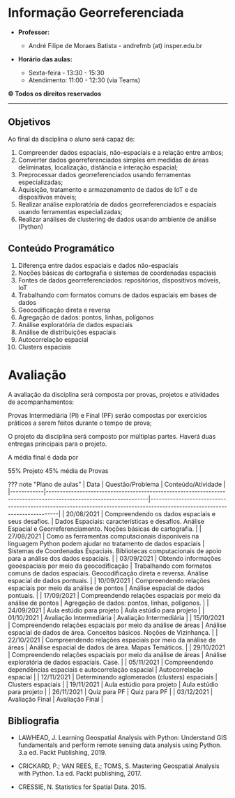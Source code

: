# Informação Georreferenciada

- **Professor:**
    - André Filipe de Moraes Batista - andrefmb (at) insper.edu.br

- **Horário das aulas:**
    - Sexta-feira - 13:30 - 15:30
    - Atendimento: 11:00 - 12:30 (via Teams)

**© Todos os direitos reservados**

------------------

## Objetivos

Ao final da disciplina o aluno será capaz de:

1. Compreender dados espaciais, não-espaciais e a relação entre ambos;
2. Converter dados georreferenciados simples em medidas de áreas deliminatas, localização, distância e interação espacial;
3. Preprocessar dados georreferenciados usando ferramentas especializadas;
4. Aquisição, tratamento e armazenamento de dados de IoT e de dispositivos móveis;
5. Realizar análise exploratória de dados georreferenciados e espaciais usando ferramentas especializadas;
6. Realizar análises de clustering de dados usando ambiente de análise (Python)

## Conteúdo Programático

1. Diferença entre dados espaciais e dados não-espaciais
2. Noções básicas de cartografia e sistemas de coordenadas espaciais
3. Fontes de dados georreferenciados: repositórios, dispositivos móveis, IoT
4. Trabalhando com formatos comuns de dados espaciais em bases de dados
5. Geocodificação direta e reversa
6. Agregação de dados: pontos, linhas, polígonos
7. Análise exploratória de dados espaciais
8. Análise de distribuições espaciais
9. Autocorrelação espacial 
10. Clusters espaciais


# Avaliação

A avaliação da disciplina será composta por provas, projetos e atividades de acompanhamentos:

Provas Intermediária (PI) e Final (PF) serão compostas por exercícios práticos a serem feitos durante o tempo de prova;

O projeto da disciplina será composto por múltiplas partes. Haverá duas entregas principais para o projeto. 

A média final é dada por

55% Projeto
45% média de Provas


??? note "Plano de aulas"
    | Data       | Questão/Problema                                                                                                 | Conteúdo/Atividade                                                                                                        |
    |------------|------------------------------------------------------------------------------------------------------------------|---------------------------------------------------------------------------------------------------------------------------|
    | 20/08/2021 | Compreendendo os dados espaciais e seus desafios.                                                                | Dados Espaciais: características e desafios. Análise Espacial e Georreferenciamento. Noções básicas de cartografia.       |
    | 27/08/2021 | Como as ferramentas computacionais disponíveis na linguagem Python podem ajudar no tratamento de dados espaciais | Sistemas de Coordenadas Espaciais. Bibliotecas computacionais de apoio para a análise dos dados espaciais.                |
    | 03/09/2021 | Obtendo informações geoespaciais por meio da geocodificação                                                      | Trabalhando com formatos comuns de dados espaciais. Geocodificação direta e reversa. Análise espacial de dados pontuais.  |
    | 10/09/2021 | Compreendendo relações espaciais por meio da análise de pontos                                                   | Análise espacial de dados pontuais.                                                                                       |
    | 17/09/2021 | Compreendendo relações espaciais por meio da análise de pontos                                                   | Agregação de dados: pontos, linhas, polígonos.                                                                            |
    | 24/09/2021 | Aula estúdio para projeto                                                                                        | Aula estúdio para projeto                                                                                                 |
    | 01/10/2021 | Avaliação Intermediária                                                                                          | Avaliação Intermediária                                                                                                   |
    | 15/10/2021 | Compreendendo relações espaciais por meio da análise de áreas                                                    | Análise espacial de dados de área. Conceitos básicos. Noções de Vizinhança.                                               |
    | 22/10/2021 | Compreendendo relações espaciais por meio da análise de áreas                                                    | Análise espacial de dados de área. Mapas Temáticos.                                                                       |
    | 29/10/2021 | Compreendendo relações espaciais por meio da análise de áreas                                                    | Análise exploratória de dados espaciais. Case.                                                                            |
    | 05/11/2021 | Compreendendo dependências espaciais e autocorrelação espacial                                                   | Autocorrelação espacial                                                                                                   |
    | 12/11/2021 | Determinando aglomerados (clusters) espaciais                                                                    | Clusters espaciais                                                                                                        |
    | 19/11/2021 | Aula estúdio para projeto                                                                                        | Aula estúdio para projeto                                                                                                 |
    | 26/11/2021 | Quiz para PF                                                                                                     | Quiz para PF                                                                                                              |
    | 03/12/2021 | Avaliação Final                                                                                                  | Avaliação Final                                                                                                           |



## Bibliografia

- LAWHEAD, J. Learning Geospatial Analysis with Python: Understand GIS fundamentals and perform remote sensing data analysis using Python. 3.a ed. Packt Publishing, 2019.

- CRICKARD, P.; VAN REES, E.; TOMS, S. Mastering Geospatial Analysis with Python. 1.a ed. Packt publishing, 2017.

- CRESSIE, N. Statistics for Spatial Data. 2015.